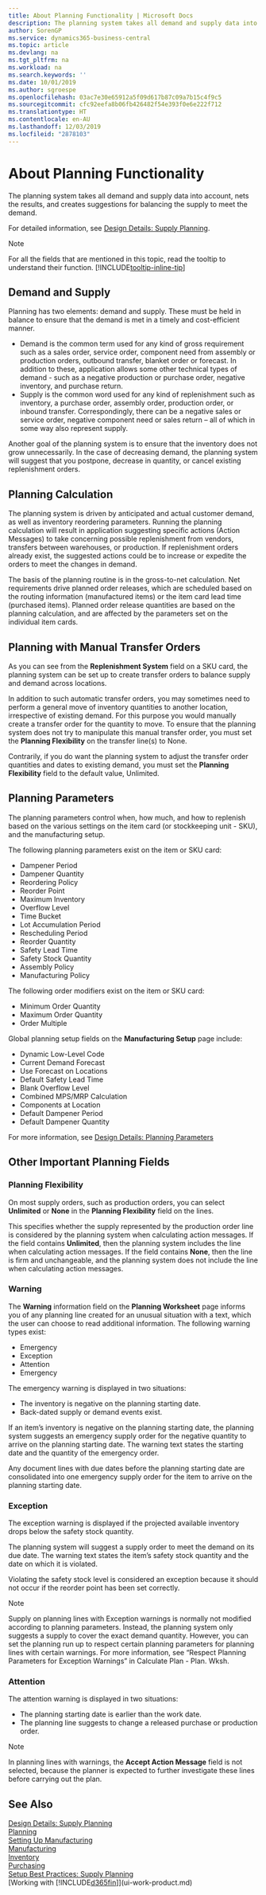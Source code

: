 ```yaml
---
title: About Planning Functionality | Microsoft Docs
description: The planning system takes all demand and supply data into account, nets the results, and creates suggestions for balancing the supply to meet the demand.
author: SorenGP
ms.service: dynamics365-business-central
ms.topic: article
ms.devlang: na
ms.tgt_pltfrm: na
ms.workload: na
ms.search.keywords: ''
ms.date: 10/01/2019
ms.author: sgroespe
ms.openlocfilehash: 03ac7e30e65912a5f09d617b87c09a7b15c4f9c5
ms.sourcegitcommit: cfc92eefa8b06fb426482f54e393f0e6e222f712
ms.translationtype: HT
ms.contentlocale: en-AU
ms.lasthandoff: 12/03/2019
ms.locfileid: "2878103"
---
```

# <a name="about-planning-functionality"></a>About Planning Functionality
The planning system takes all demand and supply data into account, nets the results, and creates suggestions for balancing the supply to meet the demand.  

For detailed information, see [Design Details: Supply Planning](design-details-supply-planning.md).  

> [!NOTE]  
> For all the fields that are mentioned in this topic, read the tooltip to understand their function. [!INCLUDE[tooltip-inline-tip](includes/tooltip-inline-tip_md.md)]

## <a name="demand-and-supply"></a>Demand and Supply  
Planning has two elements: demand and supply. These must be held in balance to ensure that the demand is met in a timely and cost-efficient manner.  

- Demand is the common term used for any kind of gross requirement such as a sales order, service order, component need from assembly or production orders, outbound transfer, blanket order or forecast. In addition to these, application allows some other technical types of demand - such as a negative production or purchase order, negative inventory, and purchase return.  
- Supply is the common word used for any kind of replenishment such as inventory, a purchase order, assembly order, production order, or inbound transfer. Correspondingly, there can be a negative sales or service order, negative component need or sales return – all of which in some way also represent supply.  

Another goal of the planning system is to ensure that the inventory does not grow unnecessarily. In the case of decreasing demand, the planning system will suggest that you postpone, decrease in quantity, or cancel existing replenishment orders.  

## <a name="planning-calculation"></a>Planning Calculation  
The planning system is driven by anticipated and actual customer demand, as well as inventory reordering parameters. Running the planning calculation will result in application suggesting specific actions (Action Messages) to take concerning possible replenishment from vendors, transfers between warehouses, or production. If replenishment orders already exist, the suggested actions could be to increase or expedite the orders to meet the changes in demand.  

The basis of the planning routine is in the gross-to-net calculation. Net requirements drive planned order releases, which are scheduled based on the routing information (manufactured items) or the item card lead time (purchased items). Planned order release quantities are based on the planning calculation, and are affected by the parameters set on the individual item cards.  

## <a name="planning-with-manual-transfer-orders"></a>Planning with Manual Transfer Orders
As you can see from the **Replenishment System** field on a SKU card, the planning system can be set up to create transfer orders to balance supply and demand across locations.  

In addition to such automatic transfer orders, you may sometimes need to perform a general move of inventory quantities to another location, irrespective of existing demand. For this purpose you would manually create a transfer order for the quantity to move. To ensure that the planning system does not try to manipulate this manual transfer order, you must set the **Planning Flexibility** on the transfer line(s) to None.  

Contrarily, if you do want the planning system to adjust the transfer order quantities and dates to existing demand, you must set the **Planning Flexibility** field to the default value, Unlimited.

## <a name="planning-parameters"></a>Planning Parameters  
The planning parameters control when, how much, and how to replenish based on the various settings on the item card (or stockkeeping unit - SKU), and the manufacturing setup.  

The following planning parameters exist on the item or SKU card:  

-   Dampener Period  
-   Dampener Quantity  
-   Reordering Policy  
-   Reorder Point
-   Maximum Inventory  
-   Overflow Level  
-   Time Bucket  
-   Lot Accumulation Period  
-   Rescheduling Period  
-   Reorder Quantity  
-   Safety Lead Time  
-   Safety Stock Quantity  
-   Assembly Policy  
-   Manufacturing Policy  

The following order modifiers exist on the item or SKU card:  

-   Minimum Order Quantity  
-   Maximum Order Quantity  
-   Order Multiple  

Global planning setup fields on the **Manufacturing Setup** page include:  

-   Dynamic Low-Level Code  
-   Current Demand Forecast  
-   Use Forecast on Locations  
-   Default Safety Lead Time  
-   Blank Overflow Level  
-   Combined MPS/MRP Calculation   
-   Components at Location  
-   Default Dampener Period  
-   Default Dampener Quantity  

For more information, see [Design Details: Planning Parameters](design-details-planning-parameters.md)  

## <a name="other-important-planning-fields"></a>Other Important Planning Fields
### <a name="planning-flexibility"></a>Planning Flexibility
On most supply orders, such as production orders, you can select **Unlimited** or **None** in the **Planning Flexibility** field on the lines.

This specifies whether the supply represented by the production order line is considered by the planning system when calculating action messages.
If the field contains **Unlimited**, then the planning system includes the line when calculating action messages. If the field contains **None**, then the line is firm and unchangeable, and the planning system does not include the line when calculating action messages.

### <a name="warning"></a>Warning
The **Warning** information field on the **Planning Worksheet** page informs you of any planning line created for an unusual situation with a text, which the user can choose to read additional information. The following warning types exist:

- Emergency
- Exception
- Attention
- Emergency

The emergency warning is displayed in two situations:

- The inventory is negative on the planning starting date.
- Back-dated supply or demand events exist.

If an item’s inventory is negative on the planning starting date, the planning system suggests an emergency supply order for the negative quantity to arrive on the planning starting date. The warning text states the starting date and the quantity of the emergency order.

Any document lines with due dates before the planning starting date are consolidated into one emergency supply order for the item to arrive on the planning starting date.

### <a name="exception"></a>Exception
The exception warning is displayed if the projected available inventory drops below the safety stock quantity.

The planning system will suggest a supply order to meet the demand on its due date. The warning text states the item’s safety stock quantity and the date on which it is violated.

Violating the safety stock level is considered an exception because it should not occur if the reorder point has been set correctly.

> [!NOTE]
> Supply on planning lines with Exception warnings is normally not modified according to planning parameters. Instead, the planning system only suggests a supply to cover the exact demand quantity. However, you can set the planning run up to respect certain planning parameters for planning lines with certain warnings. For more information, see “Respect Planning Parameters for Exception Warnings” in Calculate Plan - Plan. Wksh.

### <a name="attention"></a>Attention
The attention warning is displayed in two situations:

- The planning starting date is earlier than the work date.
- The planning line suggests to change a released purchase or production order.

> [!NOTE]
> In planning lines with warnings, the **Accept Action Message** field is not selected, because the planner is expected to further investigate these lines before carrying out the plan.

## <a name="see-also"></a>See Also  
[Design Details: Supply Planning](design-details-supply-planning.md)  
[Planning](production-planning.md)   
[Setting Up Manufacturing](production-configure-production-processes.md)  
[Manufacturing](production-manage-manufacturing.md)    
[Inventory](inventory-manage-inventory.md)  
[Purchasing](purchasing-manage-purchasing.md)  
[Setup Best Practices: Supply Planning](setup-best-practices-supply-planning.md)  
[Working with [!INCLUDE[d365fin](includes/d365fin_md.md)]](ui-work-product.md)
